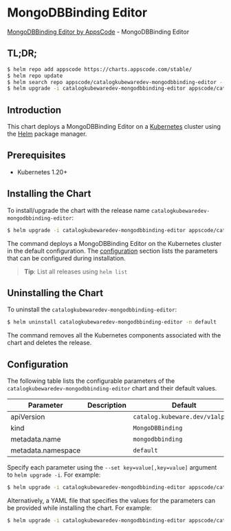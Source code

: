 # MongoDBBinding Editor

[MongoDBBinding Editor by AppsCode](https://byte.builders) - MongoDBBinding Editor

## TL;DR;

```bash
$ helm repo add appscode https://charts.appscode.com/stable/
$ helm repo update
$ helm search repo appscode/catalogkubewaredev-mongodbbinding-editor --version=v0.27.0
$ helm upgrade -i catalogkubewaredev-mongodbbinding-editor appscode/catalogkubewaredev-mongodbbinding-editor -n default --create-namespace --version=v0.27.0
```

## Introduction

This chart deploys a MongoDBBinding Editor on a [Kubernetes](http://kubernetes.io) cluster using the [Helm](https://helm.sh) package manager.

## Prerequisites

- Kubernetes 1.20+

## Installing the Chart

To install/upgrade the chart with the release name `catalogkubewaredev-mongodbbinding-editor`:

```bash
$ helm upgrade -i catalogkubewaredev-mongodbbinding-editor appscode/catalogkubewaredev-mongodbbinding-editor -n default --create-namespace --version=v0.27.0
```

The command deploys a MongoDBBinding Editor on the Kubernetes cluster in the default configuration. The [configuration](#configuration) section lists the parameters that can be configured during installation.

> **Tip**: List all releases using `helm list`

## Uninstalling the Chart

To uninstall the `catalogkubewaredev-mongodbbinding-editor`:

```bash
$ helm uninstall catalogkubewaredev-mongodbbinding-editor -n default
```

The command removes all the Kubernetes components associated with the chart and deletes the release.

## Configuration

The following table lists the configurable parameters of the `catalogkubewaredev-mongodbbinding-editor` chart and their default values.

|     Parameter      | Description |                  Default                   |
|--------------------|-------------|--------------------------------------------|
| apiVersion         |             | <code>catalog.kubeware.dev/v1alpha1</code> |
| kind               |             | <code>MongoDBBinding</code>                |
| metadata.name      |             | <code>mongodbbinding</code>                |
| metadata.namespace |             | <code>default</code>                       |


Specify each parameter using the `--set key=value[,key=value]` argument to `helm upgrade -i`. For example:

```bash
$ helm upgrade -i catalogkubewaredev-mongodbbinding-editor appscode/catalogkubewaredev-mongodbbinding-editor -n default --create-namespace --version=v0.27.0 --set apiVersion=catalog.kubeware.dev/v1alpha1
```

Alternatively, a YAML file that specifies the values for the parameters can be provided while
installing the chart. For example:

```bash
$ helm upgrade -i catalogkubewaredev-mongodbbinding-editor appscode/catalogkubewaredev-mongodbbinding-editor -n default --create-namespace --version=v0.27.0 --values values.yaml
```
